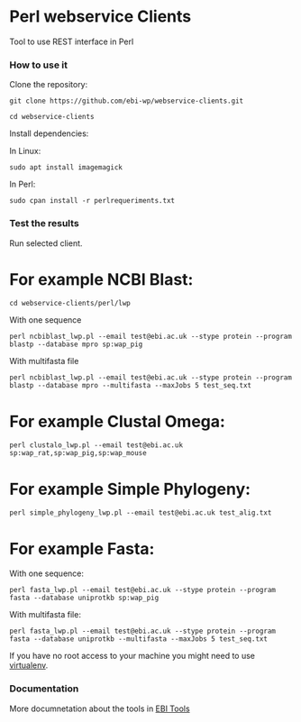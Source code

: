 # Perl webservice Clients
Tool to use REST interface in Perl

### How to use it

Clone the repository:

```git clone https://github.com/ebi-wp/webservice-clients.git```

```cd webservice-clients```

Install dependencies:

In Linux:

```sudo apt install imagemagick```

In Perl:

```sudo cpan install -r perlrequeriments.txt```

### Test the results

Run selected client. 

# For example NCBI Blast:

```cd webservice-clients/perl/lwp```

With one sequence

```perl ncbiblast_lwp.pl --email test@ebi.ac.uk --stype protein --program blastp --database mpro sp:wap_pig```

With multifasta file

```perl ncbiblast_lwp.pl --email test@ebi.ac.uk --stype protein --program blastp --database mpro --multifasta --maxJobs 5 test_seq.txt```

# For example Clustal Omega:

```perl clustalo_lwp.pl --email test@ebi.ac.uk sp:wap_rat,sp:wap_pig,sp:wap_mouse```

# For example Simple Phylogeny:

```perl simple_phylogeny_lwp.pl --email test@ebi.ac.uk test_alig.txt```

# For example Fasta:

With one sequence:

```perl fasta_lwp.pl --email test@ebi.ac.uk --stype protein --program fasta --database uniprotkb sp:wap_pig```

With multifasta file:

```perl fasta_lwp.pl --email test@ebi.ac.uk --stype protein --program fasta --database uniprotkb --multifasta --maxJobs 5 test_seq.txt```


If you have no root access to your machine you might need to use [virtualenv](http://docs.python-guide.org/en/latest/dev/virtualenvs/).

### Documentation

More documnetation about the tools in [EBI Tools](https://www.ebi.ac.uk/seqdb/confluence/display/WEBSERVICES/EMBL-EBI+Web+Services)
